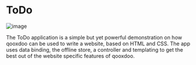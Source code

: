 ToDo
====

![image](todo.png%0A%20%20%20%20%20%20%20%20:target:%20http://demo.qooxdoo.org/%{version}/todo)

The ToDo application is a simple but yet powerful demonstration on how qooxdoo can be used to write a website, based on HTML and CSS. The app uses data binding, the offline store, a controller and templating to get the best out of the website specific features of qooxdoo.
